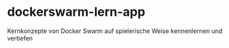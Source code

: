 # dockerswarm-lern-app
Kernkonzepte von Docker Swarm auf spielerische Weise kennenlernen und vertiefen
